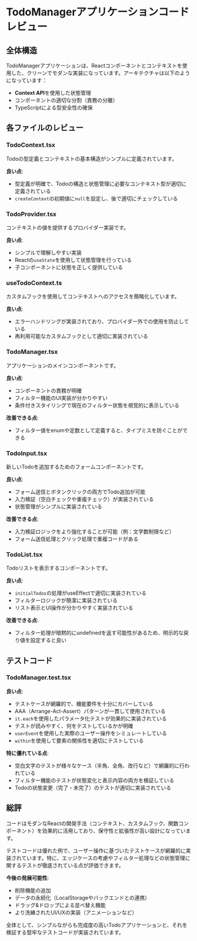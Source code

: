 # TodoManagerアプリケーションコードレビュー

## 全体構造

TodoManagerアプリケーションは、Reactコンポーネントとコンテキストを使用した、クリーンでモダンな実装になっています。アーキテクチャは以下のようになっています：

- **Context API**を使用した状態管理
- コンポーネントの適切な分割（責務の分離）
- TypeScriptによる型安全性の確保

## 各ファイルのレビュー

### TodoContext.tsx

Todoの型定義とコンテキストの基本構造がシンプルに定義されています。

**良い点**:

- 型定義が明確で、Todoの構造と状態管理に必要なコンテキスト型が適切に定義されている
- `createContext`の初期値に`null`を設定し、後で適切にチェックしている

### TodoProvider.tsx

コンテキストの値を提供するプロバイダー実装です。

**良い点**:

- シンプルで理解しやすい実装
- Reactの`useState`を使用して状態管理を行っている
- 子コンポーネントに状態を正しく提供している

### useTodoContext.ts

カスタムフックを使用してコンテキストへのアクセスを簡略化しています。

**良い点**:

- エラーハンドリングが実装されており、プロバイダー外での使用を防止している
- 再利用可能なカスタムフックとして適切に実装されている

### TodoManager.tsx

アプリケーションのメインコンポーネントです。

**良い点**:

- コンポーネントの責務が明確
- フィルター機能のUI実装が分かりやすい
- 条件付きスタイリングで現在のフィルター状態を視覚的に表示している

**改善できる点**:

- フィルター値をenumや定数として定義すると、タイプミスを防ぐことができる

### TodoInput.tsx

新しいTodoを追加するためのフォームコンポーネントです。

**良い点**:

- フォーム送信とボタンクリックの両方でTodo追加が可能
- 入力検証（空白チェックや重複チェック）が実装されている
- 状態管理がシンプルに実装されている

**改善できる点**:

- 入力検証ロジックをより強化することが可能（例：文字数制限など）
- フォーム送信処理とクリック処理で重複コードがある

### TodoList.tsx

Todoリストを表示するコンポーネントです。

**良い点**:

- `initialTodos`の処理がuseEffectで適切に実装されている
- フィルターロジックが簡潔に実装されている
- リスト表示とUI操作が分かりやすく実装されている

**改善できる点**:

- フィルター処理が暗黙的にundefinedを返す可能性があるため、明示的な戻り値を設定すると良い

## テストコード

### TodoManager.test.tsx

**良い点**:

- テストケースが網羅的で、機能要件を十分にカバーしている
- AAA（Arrange-Act-Assert）パターンが一貫して使用されている
- `it.each`を使用したパラメータ化テストが効果的に実装されている
- テストが読みやすく、何をテストしているかが明確
- `userEvent`を使用した実際のユーザー操作をシミュレートしている
- `within`を使用して要素の関係性を適切にテストしている

**特に優れている点**:

- 空白文字のテストが様々なケース（半角、全角、改行など）で網羅的に行われている
- フィルター機能のテストが状態変化と表示内容の両方を検証している
- Todoの状態変更（完了・未完了）のテストが適切に実装されている

## 総評

コードはモダンなReactの開発手法（コンテキスト、カスタムフック、関数コンポーネント）を効果的に活用しており、保守性と拡張性が高い設計になっています。

テストコードは優れた例で、ユーザー操作に基づいたテストケースが網羅的に実装されています。特に、エッジケースの考慮やフィルター処理などの状態管理に関するテストが徹底されている点が評価できます。

**今後の発展可能性**:

- 削除機能の追加
- データの永続化（LocalStorageやバックエンドとの連携）
- ドラッグ&ドロップによる並べ替え機能
- より洗練されたUI/UXの実装（アニメーションなど）

全体として、シンプルながらも完成度の高いTodoアプリケーションと、それを検証する堅牢なテストコードが実装されています。
